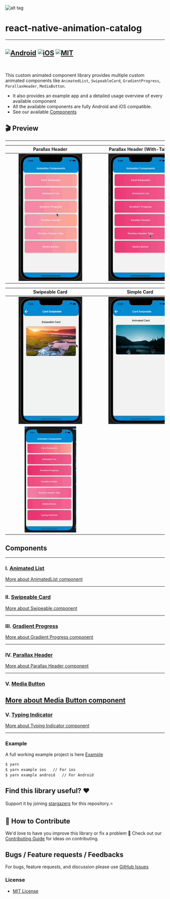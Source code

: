 ![alt tag](./assets/react-native-animations.gif)
# react-native-animation-catalog
-------------
[![Android](https://img.shields.io/badge/Platform-Android-green?logo=android)](https://www.android.com) [![iOS](https://img.shields.io/badge/Platform-iOS-green?logo=apple)](https://developer.apple.com/ios) [![MIT](https://img.shields.io/badge/License-MIT-green)](https://opensource.org/licenses/MIT)
-------------

<br>

This custom animated component library provides multiple custom animated components like ```AnimatedList```, ```SwipeableCard```, ```GradientProgress```, ```ParallaxHeader```, ```MediaButton```.
* It also provides an example app and a detailed usage overview of every available component
* All the available components are fully Android and iOS compatible.
* See our available <a href="#Components">Components</a>

## 🎬 Preview
----
| <div style="width:270px"></div>Parallax Header                |  <div style="width:270px"></div>Parallax Header (With-Tabs)               | <div style="width:270px"></div>AnimatedList (Fadeup-Animation)
| :-------------------------:                                   |  :-------------------------:                                              |:-------------------------:
| ![alt tag](./assets/ParallaxHeaderWithoutTabs.gif)            |  ![alt tag](./assets/ParallaxHeaderTabs.gif)                              |![alt_tag](./assets/animatedFadeUpDown.gif)

| <div style="width:270px"></div>Swipeable Card                 |  <div style="width:270px"></div>Simple Card                               | <div style="width:270px"></div>Media Button
| :-------------------------:                                   |  :-------------------------:                                              |:-------------------------:
| ![alt tag](./assets/CardSwipeable.gif)                        |  ![alt tag](./assets/LeftSide.gif)                                        |![alt_tag](./assets/MediaButton.gif)
|![alt_tag](./assets/CustomTypingIndicator.gif)

## Components
---
### Ⅰ. [Animated List](./src/components/AnimatedList)
[More about AnimatedList component](./src/components/AnimatedList/README.md)

---
### ⅠI. [Swipeable Card](./src/components/CardSwipeable)
[More about Swipeable component](./src/components/CardSwipeable/README.md)

---
### ⅠII. [Gradient Progress](./src/components/GradientProgress)
[More about Gradient Progress component](./src/components/GradientProgress/README.md)

---
### ⅠV. [Parallax Header](./src/components/ParallaxHeader)
[More about Parallax Header component](./src/components/ParallaxHeader/README.md)

---
### V. [Media Button](./src/components/MediaButton)
[More about Media Button component](./src/components/MediaButton/README.md)
---
### V. [Typing Indicator](./src/components/TypingIndicator)
[More about Typing Indicator component](./src/components/TypingIndicator/README.md)

---

### Example
A full working example project is here [Example](./example/)
```sh
$ yarn
$ yarn example ios   // For ios
$ yarn example android   // For Android
```

## Find this library useful? ❤️

Support it by joining [stargazers](https://github.com/SimformSolutionsPvtLtd/react-native-animation-catalog/stargazers) for this repository.⭐

## 🤝 How to Contribute

We'd love to have you improve this library or fix a problem 💪
Check out our [Contributing Guide](CONTRIBUTING.md) for ideas on contributing.

## Bugs / Feature requests / Feedbacks

For bugs, feature requests, and discussion please use [GitHub Issues](https://github.com/SimformSolutionsPvtLtd/react-native-animation-catalog/issues)

### License
* [MIT License](./LICENSE)


